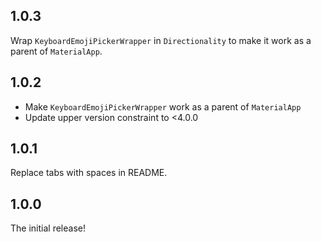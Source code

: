 ## 1.0.3
Wrap `KeyboardEmojiPickerWrapper` in `Directionality` to make it work 
as a parent of `MaterialApp`.

## 1.0.2
* Make `KeyboardEmojiPickerWrapper` work as a parent of `MaterialApp`
* Update upper version constraint to <4.0.0

## 1.0.1
Replace tabs with spaces in README.

## 1.0.0
The initial release!
